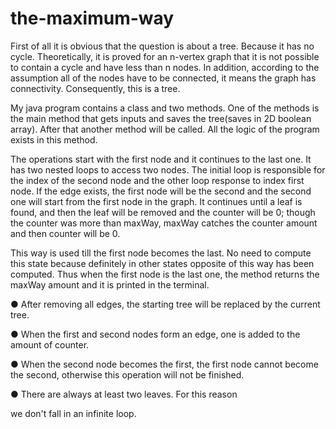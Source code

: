 # the-maximum-way

First of all it is obvious that the question is about a tree.
Because it has no cycle. Theoretically, it is proved for an
n-vertex graph that it is not possible to contain a cycle and
have less than n nodes. In addition, according to the
assumption all of the nodes have to be connected, it
means the graph has connectivity. Consequently, this is a
tree.

My java program contains a class and two methods. One
of the methods is the main method that gets inputs and
saves the tree(saves in 2D boolean array). After that
another method will be called. All the logic of the program
exists in this method.

The operations start with the first node and it continues to
the last one. It has two nested loops to access two nodes.
The initial loop is responsible for the index of the second
node and the other loop response to index first node. If the
edge exists, the first node will be the second and the
second one will start from the first node in the graph. It
continues until a leaf is found, and then the leaf will be
removed and the counter will be 0; though the counter was
more than maxWay, maxWay catches the counter amount
and then counter will be 0.




<a name="br2"></a>This way is used till the first node becomes the last. No
need to compute this state because definitely in other
states opposite of this way has been computed. Thus
when the first node is the last one, the method returns the
maxWay amount and it is printed in the terminal.

● After removing all edges, the starting tree will be
 replaced by the current tree.

● When the first and second nodes form an edge, one
 is added to the amount of counter.

● When the second node becomes the first, the first
 node cannot become the second, otherwise this
 operation will not be finished.

● There are always at least two leaves. For this reason

we don't fall in an infinite loop.



<a name="br5"></a>


<a name="br6"></a>
